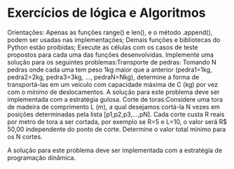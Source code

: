 # Exercícios de lógica e Algoritmos
Orientações:
Apenas as funções range() e len(), e o método .append(), podem ser usadas nas implementações;
Demais funções e bibliotecas do Python estão proibidas;
Execute as células com os casos de teste propostos para cada uma das funções desenvolvidas.
Implemente uma solução para os seguintes problemas:Transporte de pedras: Tomando N pedras onde cada uma tem peso 1kg maior que a anterior (pedra1=1kg, pedra2=2kg, pedra3=3kg, ..., pedraN=Nkg), determine a forma de transportá-las em um veículo com capacidade máxima de C (kg) por vez com o mínimo de deslocamentos.
A solução para este problema deve ser implementada com a estratégia gulosa.
Corte de toras:Considere uma tora de madeira de comprimento L (m), a qual desejamos cortá-la N vezes em posições determinadas pela lista [p1,p2,p3,...,pN]. Cada corte custa R reais por metro de tora a ser cortada, por exemplo se R=5 e L=10, o valor será R$ 50,00 independente do ponto de corte. Determine o valor total mínimo para os N cortes.

A solução para este problema deve ser implementada com a estratégia de programação dinâmica.
